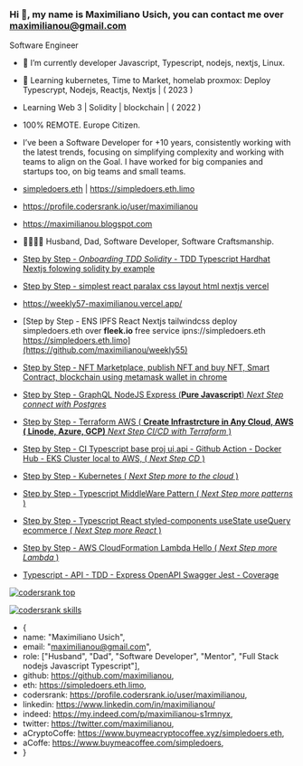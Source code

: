 ### Hi 👋, my name is Maximiliano Usich, you can contact me over maximilianou@gmail.com

<!--
**maximilianou/maximilianou** is a ✨ _special_ ✨ repository because its `README.md` (this file) appears on your GitHub profile.

Here are some ideas to get you started:

- 🔭 I’m currently working on ...
- 🌱 I’m currently learning ...
- 👯 I’m looking to collaborate on ...
- 🤔 I’m looking for help with ...
- 💬 Ask me about ...
- 📫 How to reach me: ...
- 😄 Pronouns: ...
- ⚡ Fun fact: ...
-->

Software Engineer

- 🔭 I’m currently developer Javascript, Typescript, nodejs, nextjs, Linux.

- 🌱 Learning kubernetes, Time to Market, homelab proxmox: Deploy Typescrypt, Nodejs, Reactjs, Nextjs | ( 2023 )

- Learning Web 3 | Solidity | blockchain | ( 2022 )
   
- 100% REMOTE. Europe Citizen.

- I’ve been a Software Developer for +10 years, consistently working with the latest trends, focusing on simplifying complexity and working with teams to align on the Goal. I have worked for big companies and startups too, on big teams and small teams.

- [simpledoers.eth](https://simpledoers.eth.limo)  | <https://simpledoers.eth.limo>

- <https://profile.codersrank.io/user/maximilianou> 

- <https://maximilianou.blogspot.com>

- :family_man_woman_boy_boy: Husband, Dad, Software Developer, Software Craftsmanship.

- [Step by Step - *Onboarding TDD Solidity* - TDD Typescript Hardhat Nextjs folowing solidity by example ](https://github.com/maximilianou/weekly59)
- [Step by Step - simplest react paralax css layout html nextjs vercel ](https://github.com/maximilianou/weekly57)
- <https://weekly57-maximilianou.vercel.app/>
- [Step by Step - ENS IPFS React Nextjs tailwindcss deploy simpledoers.eth over **fleek.io** free service ipns://simpledoers.eth https://simpledoers.eth.limo](https://github.com/maximilianou/weekly55)
- [Step by Step - NFT Marketplace, publish NFT and buy NFT, Smart Contract, blockchain using metamask wallet in chrome](https://github.com/maximilianou/weekly47)
- [Step by Step - GraphQL NodeJS Express (**Pure Javascript**) *Next Step connect with Postgres*](https://github.com/maximilianou/weekly32)
- [Step by Step - Terraform AWS ( **Create Infrastrcture in Any Cloud, AWS ( Linode, Azure, GCP)** *Next Step CI/CD with Terraform* ) ](https://github.com/maximilianou/weekly31)
- [Step by Step - CI Typescript base proj ui,api - Github Action - Docker Hub - EKS Cluster local to AWS, ( *Next Step CD* ) ](https://github.com/maximilianou/weekly30)
- [Step by Step - Kubernetes ( *Next Step more to the cloud* ) ](https://github.com/maximilianou/weekly28)
- [Step by Step - Typescript MiddleWare Pattern ( *Next Step more patterns* ) ](https://github.com/maximilianou/weekly27)
- [Step by Step - Typescript React styled-components useState useQuery ecommerce ( *Next Step more React* ) ](https://github.com/maximilianou/weekly25)
- [Step by Step - AWS CloudFormation Lambda Hello  ( *Next Step more Lambda* ) ](https://github.com/maximilianou/weekly23)
- [Typescript - API - TDD - Express OpenAPI Swagger Jest - Coverage](https://github.com/maximilianou/weekly22)

[![codersrank top](https://cr-ss-service.azurewebsites.net/api/ScreenShot?widget=summary&username=maximilianou&badges=3&show-avatar=false&style=--header-bg-color:%23000;--border-radius:10px)](https://cr-ss-service.azurewebsites.net/api/ScreenShot?widget=summary&username=maximilianou)

[![codersrank skills](https://cr-skills-chart-widget.azurewebsites.net/api/api?username=maximilianou)](https://cr-skills-chart-widget.azurewebsites.net/api/api?username=maximilianou)


- {
-   name: "Maximiliano Usich",
-   email: "maximilianou@gmail.com",
-   role: ["Husband", "Dad", "Software Developer", "Mentor", "Full Stack nodejs Javascript Typescript"],
-   github: <https://github.com/maximilianou>,
-   eth: <https://simpledoers.eth.limo>,
-   codersrank: <https://profile.codersrank.io/user/maximilianou>,
-   linkedin: <https://www.linkedin.com/in/maximilianou/>
-   indeed: <https://my.indeed.com/p/maximilianou-s1rmnyx>, 
-   twitter: <https://twitter.com/maximilianou>,
-   aCryptoCoffe: <https://www.buymeacryptocoffee.xyz/simpledoers.eth>,
-   aCoffe: <https://www.buymeacoffee.com/simpledoers>,
- }


